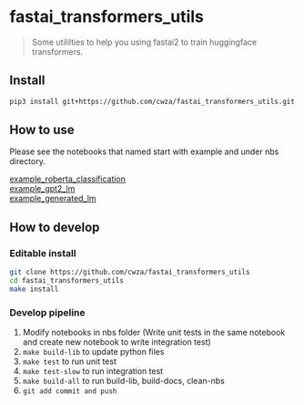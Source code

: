 # fastai_transformers_utils
> Some utililties to help you using fastai2 to train huggingface transformers.


## Install

``` bash
pip3 install git+https://github.com/cwza/fastai_transformers_utils.git
```

## How to use

Please see the notebooks that named start with example and under nbs directory.

[example_roberta_classification](nbs/99a_example_roberta_classification.ipynb)   
[example_gpt2_lm](nbs/99b_example_gpt2_lm.ipynb)  
[example_generated_lm](nbs/99c_example_generated_lm.ipynb)  

## How to develop

### Editable install

``` bash
git clone https://github.com/cwza/fastai_transformers_utils
cd fastai_transformers_utils
make install
```

### Develop pipeline

1. Modify notebooks in nbs folder (Write unit tests in the same notebook and create new notebook to write integration test)
3. `make build-lib` to update python files
2. `make test` to run unit test
3. `make test-slow` to run integration test
3. `make build-all` to run build-lib, build-docs, clean-nbs
4. `git add commit and push`
